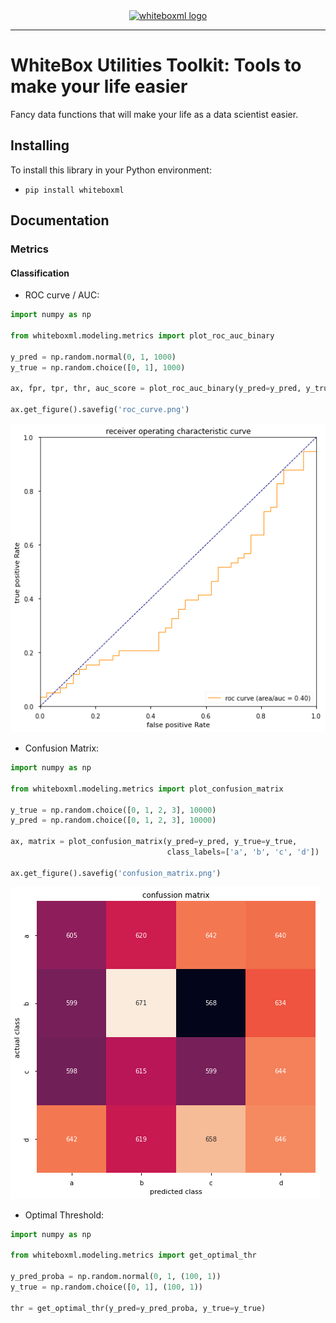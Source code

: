 <div align="center">
    <a href="https://whiteboxml.com">
        <img alt="whiteboxml logo" 
        width="380px" 
        height="140px" 
        src="https://whitebox-public.s3-eu-west-1.amazonaws.com/black_bg_white.svg">
    </a>
</div>

------------------------------------------------------

# WhiteBox Utilities Toolkit: Tools to make your life easier

Fancy data functions that will make your life as a data scientist easier.

## Installing

To install this library in your Python environment:

* `pip install whiteboxml`

## Documentation

### Metrics

#### Classification

* ROC curve / AUC:

```python
import numpy as np

from whiteboxml.modeling.metrics import plot_roc_auc_binary

y_pred = np.random.normal(0, 1, 1000)
y_true = np.random.choice([0, 1], 1000)

ax, fpr, tpr, thr, auc_score = plot_roc_auc_binary(y_pred=y_pred, y_true=y_true, figsize=(8, 8))

ax.get_figure().savefig('roc_curve.png')
```

![roc auc](docs/images/roc_auc.png)

* Confusion Matrix:

```python
import numpy as np

from whiteboxml.modeling.metrics import plot_confusion_matrix

y_true = np.random.choice([0, 1, 2, 3], 10000)
y_pred = np.random.choice([0, 1, 2, 3], 10000)

ax, matrix = plot_confusion_matrix(y_pred=y_pred, y_true=y_true, 
                                   class_labels=['a', 'b', 'c', 'd'])

ax.get_figure().savefig('confusion_matrix.png')
```

![roc auc](docs/images/confusion_matrix.png)

* Optimal Threshold:

```python
import numpy as np

from whiteboxml.modeling.metrics import get_optimal_thr

y_pred_proba = np.random.normal(0, 1, (100, 1))
y_true = np.random.choice([0, 1], (100, 1))

thr = get_optimal_thr(y_pred=y_pred_proba, y_true=y_true)
```

